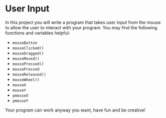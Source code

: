 User Input
=============

In this project you will write a program that takes user input from the mouse to allow the user to interact with your program. You may find the following functions and variables helpful:  
  * `mouseButton`  
  * `mouseClicked()`  
  * `mouseDragged()`  
  * `mouseMoved()`  
  * `mousePressed()`  
  * `mousePressed`  
  * `mouseReleased()`  
  * `mouseWheel()`  
  * `mouseX`  
  * `mouseY`  
  * `pmouseX`  
  * `pmouseY`    

Your program can work anyway you want, have fun and be creative!
